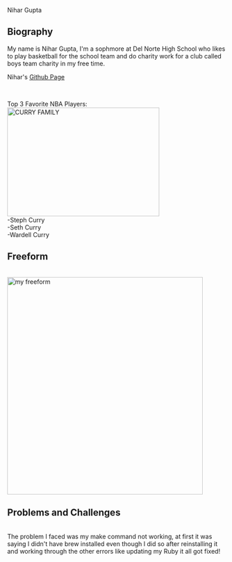 Nihar Gupta 

## Biography
My name is Nihar Gupta, I'm a sophmore at Del Norte High School who likes to play basketball for the school team and do charity work for a club called boys team charity in my free time. 

Nihar's [Github Page](https://github.com/NiharGupta1)

<br>

Top 3 Favorite NBA Players:
<br>
<img src="images/stephen-curry-dell-curry-seth-curry-feature-the-curry-house.jpg" alt="CURRY FAMILY" height="250" width="350">
<br>
-Steph Curry 
<br>
-Seth Curry
<br>
-Wardell Curry

## Freeform
<br>
<img src="images/IMG_D9D5D8A5B659-1.jpeg" alt="my freeform" height="500" width="450">

## Problems and Challenges 
<br>
The problem I faced was my make command not working, at first it was saying I didn't have brew installed even though I did so after reinstalling it and working through the other errors like updating my Ruby it all got fixed!


